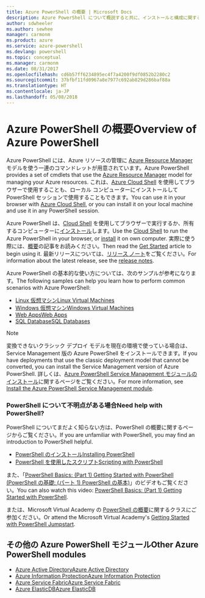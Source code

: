 ```yaml
---
title: Azure PowerShell の概要 | Microsoft Docs
description: Azure PowerShell について概説すると共に、インストールと構成に関するページへのリンクを紹介します。
author: sdwheeler
ms.author: sewhee
manager: carmonm
ms.product: azure
ms.service: azure-powershell
ms.devlang: powershell
ms.topic: conceptual
ms.manager: carmonm
ms.date: 08/31/2017
ms.openlocfilehash: cd6b57ff6234895ec4f7a4200f9df0852b2280c2
ms.sourcegitcommit: 37bfbf11fd0967a8e7977c692ab829d286baf88a
ms.translationtype: HT
ms.contentlocale: ja-JP
ms.lasthandoff: 05/08/2018
---
```

# <a name="overview-of-azure-powershell"></a><span data-ttu-id="44841-103">Azure PowerShell の概要</span><span class="sxs-lookup"><span data-stu-id="44841-103">Overview of Azure PowerShell</span></span>

<span data-ttu-id="44841-104">Azure PowerShell には、Azure リソースの管理に [Azure Resource Manager](/azure/azure-resource-manager/resource-group-overview) モデルを使う一連のコマンドレットが用意されています。</span><span class="sxs-lookup"><span data-stu-id="44841-104">Azure PowerShell provides a set of cmdlets that use the [Azure Resource Manager](/azure/azure-resource-manager/resource-group-overview) model for managing your Azure resources.</span></span> <span data-ttu-id="44841-105">これは、[Azure Cloud Shell](/azure/cloud-shell/overview) を使用してブラウザーで使用することも、ローカル コンピューターにインストールして PowerShell セッションで使用することもできます。</span><span class="sxs-lookup"><span data-stu-id="44841-105">You can use it in your browser with [Azure Cloud Shell](/azure/cloud-shell/overview), or you can install it on your local machine and use it in any PowerShell session.</span></span>

<span data-ttu-id="44841-106">Azure PowerShell は、[Cloud Shell](/azure/cloud-shell/overview) を使用してブラウザーで実行するか、所有するコンピューターに[インストール](install-azurerm-ps.md)します。</span><span class="sxs-lookup"><span data-stu-id="44841-106">Use the [Cloud Shell](/azure/cloud-shell/overview) to run the Azure PowerShell in your browser, or [install](install-azurerm-ps.md) it on own computer.</span></span> <span data-ttu-id="44841-107">実際に使う際には、[概要](get-started-azureps.md)の記事をお読みください。</span><span class="sxs-lookup"><span data-stu-id="44841-107">Then read the [Get Started](get-started-azureps.md) article to begin using it.</span></span> <span data-ttu-id="44841-108">最新リリースについては、[リリース ノート](release-notes-azureps.md)をご覧ください。</span><span class="sxs-lookup"><span data-stu-id="44841-108">For information about the latest release, see the [release notes](release-notes-azureps.md).</span></span>

<span data-ttu-id="44841-109">Azure PowerShell の基本的な使い方については、次のサンプルが参考になります。</span><span class="sxs-lookup"><span data-stu-id="44841-109">The following samples can help you learn how to perform common scenarios with Azure PowerShell:</span></span>

* [<span data-ttu-id="44841-110">Linux 仮想マシン</span><span class="sxs-lookup"><span data-stu-id="44841-110">Linux Virtual Machines</span></span>](/azure/virtual-machines/virtual-machines-linux-powershell-samples?toc=/powershell/azure/toc.json)
* [<span data-ttu-id="44841-111">Windows 仮想マシン</span><span class="sxs-lookup"><span data-stu-id="44841-111">Windows Virtual Machines</span></span>](/azure/virtual-machines/virtual-machines-windows-powershell-samples?toc=/powershell/azure/toc.json)
* [<span data-ttu-id="44841-112">Web Apps</span><span class="sxs-lookup"><span data-stu-id="44841-112">Web Apps</span></span>](/azure/app-service-web/app-service-powershell-samples?toc=/powershell/azure/toc.json)
* [<span data-ttu-id="44841-113">SQL Database</span><span class="sxs-lookup"><span data-stu-id="44841-113">SQL Databases</span></span>](/azure/sql-database/sql-database-powershell-samples?toc=/powershell/azure/toc.json)

> [!NOTE]
> <span data-ttu-id="44841-114">変換できないクラシック デプロイ モデルを現在の環境で使っている場合は、Service Management 版の Azure PowerShell をインストールできます。</span><span class="sxs-lookup"><span data-stu-id="44841-114">If you have deployments that use the classic deployment model that cannot be converted, you can install the Service Management version of Azure PowerShell.</span></span> <span data-ttu-id="44841-115">詳しくは、[Azure PowerShell Service Management モジュールのインストール](/powershell/azure/servicemanagement/install-azure-ps)に関するページをご覧ください。</span><span class="sxs-lookup"><span data-stu-id="44841-115">For more information, see [Install the Azure PowerShell Service Management module](/powershell/azure/servicemanagement/install-azure-ps).</span></span>


### <a name="need-help-with-powershell"></a><span data-ttu-id="44841-116">PowerShell について不明点がある場合</span><span class="sxs-lookup"><span data-stu-id="44841-116">Need help with PowerShell?</span></span>

<span data-ttu-id="44841-117">PowerShell についてまだよく知らない方は、PowerShell の概要に関するページからご覧ください。</span><span class="sxs-lookup"><span data-stu-id="44841-117">If you are unfamiliar with PowerShell, you may find an introduction to PowerShell helpful.</span></span>

* [<span data-ttu-id="44841-118">PowerShell のインストール</span><span class="sxs-lookup"><span data-stu-id="44841-118">Installing PowerShell</span></span>](/powershell/scripting/installing-windows-powershell)
* [<span data-ttu-id="44841-119">PowerShell を使用したスクリプト</span><span class="sxs-lookup"><span data-stu-id="44841-119">Scripting with PowerShell</span></span>](/powershell/scripting/scripting-with-windows-powershell)

<span data-ttu-id="44841-120">また、「[PowerShell Basics: (Part 1) Getting Started with PowerShell (PowerShell の基礎: (パート 1) PowerShell の基本)](https://channel9.msdn.com/Blogs/Taste-of-Premier/PowerShellBasicsPart1)」のビデオもご覧ください。</span><span class="sxs-lookup"><span data-stu-id="44841-120">You can also watch this video: [PowerShell Basics: (Part 1) Getting Started with PowerShell](https://channel9.msdn.com/Blogs/Taste-of-Premier/PowerShellBasicsPart1).</span></span>

<span data-ttu-id="44841-121">または、Microsoft Virtual Academy の [PowerShell の概要](https://mva.microsoft.com/liveevents/powershell-jumpstart)に関するクラスにご参加ください。</span><span class="sxs-lookup"><span data-stu-id="44841-121">Or attend the Microsoft Virtual Academy's [Getting Started with PowerShell Jumpstart](https://mva.microsoft.com/liveevents/powershell-jumpstart).</span></span>

## <a name="other-azure-powershell-modules"></a><span data-ttu-id="44841-122">その他の Azure PowerShell モジュール</span><span class="sxs-lookup"><span data-stu-id="44841-122">Other Azure PowerShell modules</span></span>

* [<span data-ttu-id="44841-123">Azure Active Directory</span><span class="sxs-lookup"><span data-stu-id="44841-123">Azure Active Directory</span></span>](/powershell/azure/active-directory/)
* [<span data-ttu-id="44841-124">Azure Information Protection</span><span class="sxs-lookup"><span data-stu-id="44841-124">Azure Information Protection</span></span>](/powershell/azure/aip/)
* [<span data-ttu-id="44841-125">Azure Service Fabric</span><span class="sxs-lookup"><span data-stu-id="44841-125">Azure Service Fabric</span></span>](/powershell/azure/service-fabric/)
* [<span data-ttu-id="44841-126">Azure ElasticDB</span><span class="sxs-lookup"><span data-stu-id="44841-126">Azure ElasticDB</span></span>](/powershell/azure/elasticdbjobs/)
